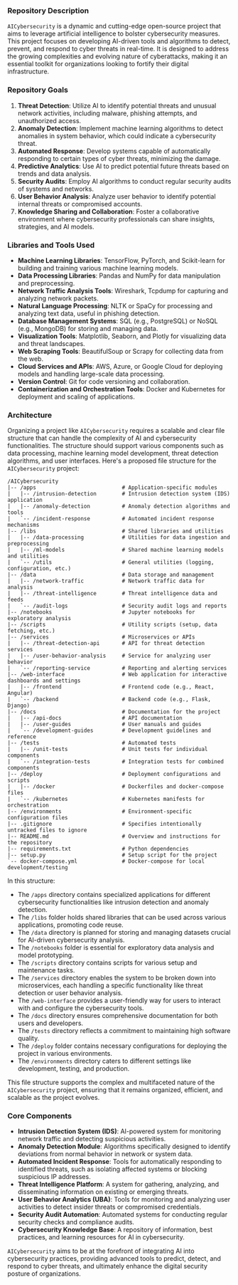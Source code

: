### Repository Description

`AICybersecurity` is a dynamic and cutting-edge open-source project that aims to leverage artificial intelligence to bolster cybersecurity measures. This project focuses on developing AI-driven tools and algorithms to detect, prevent, and respond to cyber threats in real-time. It is designed to address the growing complexities and evolving nature of cyberattacks, making it an essential toolkit for organizations looking to fortify their digital infrastructure.

### Repository Goals

1. **Threat Detection**: Utilize AI to identify potential threats and unusual network activities, including malware, phishing attempts, and unauthorized access.
2. **Anomaly Detection**: Implement machine learning algorithms to detect anomalies in system behavior, which could indicate a cybersecurity threat.
3. **Automated Response**: Develop systems capable of automatically responding to certain types of cyber threats, minimizing the damage.
4. **Predictive Analytics**: Use AI to predict potential future threats based on trends and data analysis.
5. **Security Audits**: Employ AI algorithms to conduct regular security audits of systems and networks.
6. **User Behavior Analysis**: Analyze user behavior to identify potential internal threats or compromised accounts.
7. **Knowledge Sharing and Collaboration**: Foster a collaborative environment where cybersecurity professionals can share insights, strategies, and AI models.

### Libraries and Tools Used

- **Machine Learning Libraries**: TensorFlow, PyTorch, and Scikit-learn for building and training various machine learning models.
- **Data Processing Libraries**: Pandas and NumPy for data manipulation and preprocessing.
- **Network Traffic Analysis Tools**: Wireshark, Tcpdump for capturing and analyzing network packets.
- **Natural Language Processing**: NLTK or SpaCy for processing and analyzing text data, useful in phishing detection.
- **Database Management Systems**: SQL (e.g., PostgreSQL) or NoSQL (e.g., MongoDB) for storing and managing data.
- **Visualization Tools**: Matplotlib, Seaborn, and Plotly for visualizing data and threat landscapes.
- **Web Scraping Tools**: BeautifulSoup or Scrapy for collecting data from the web.
- **Cloud Services and APIs**: AWS, Azure, or Google Cloud for deploying models and handling large-scale data processing.
- **Version Control**: Git for code versioning and collaboration.
- **Containerization and Orchestration Tools**: Docker and Kubernetes for deployment and scaling of applications.

### Architecture

Organizing a project like `AICybersecurity` requires a scalable and clear file structure that can handle the complexity of AI and cybersecurity functionalities. The structure should support various components such as data processing, machine learning model development, threat detection algorithms, and user interfaces. Here's a proposed file structure for the `AICybersecurity` project:

```plaintext
/AICybersecurity
|-- /apps                           # Application-specific modules
|   |-- /intrusion-detection        # Intrusion detection system (IDS) application
|   |-- /anomaly-detection          # Anomaly detection algorithms and tools
|   `-- /incident-response          # Automated incident response mechanisms
|-- /libs                           # Shared libraries and utilities
|   |-- /data-processing            # Utilities for data ingestion and preprocessing
|   |-- /ml-models                  # Shared machine learning models and utilities
|   `-- /utils                      # General utilities (logging, configuration, etc.)
|-- /data                           # Data storage and management
|   |-- /network-traffic            # Network traffic data for analysis
|   |-- /threat-intelligence        # Threat intelligence data and feeds
|   `-- /audit-logs                 # Security audit logs and reports
|-- /notebooks                      # Jupyter notebooks for exploratory analysis
|-- /scripts                        # Utility scripts (setup, data fetching, etc.)
|-- /services                       # Microservices or APIs
|   |-- /threat-detection-api       # API for threat detection services
|   |-- /user-behavior-analysis     # Service for analyzing user behavior
|   `-- /reporting-service          # Reporting and alerting services
|-- /web-interface                  # Web application for interactive dashboards and settings
|   |-- /frontend                   # Frontend code (e.g., React, Angular)
|   `-- /backend                    # Backend code (e.g., Flask, Django)
|-- /docs                           # Documentation for the project
|   |-- /api-docs                   # API documentation
|   |-- /user-guides                # User manuals and guides
|   `-- /development-guides         # Development guidelines and reference
|-- /tests                          # Automated tests
|   |-- /unit-tests                 # Unit tests for individual components
|   `-- /integration-tests          # Integration tests for combined components
|-- /deploy                         # Deployment configurations and scripts
|   |-- /docker                     # Dockerfiles and docker-compose files
|   `-- /kubernetes                 # Kubernetes manifests for orchestration
|-- /environments                   # Environment-specific configuration files
|-- .gitignore                      # Specifies intentionally untracked files to ignore
|-- README.md                       # Overview and instructions for the repository
|-- requirements.txt                # Python dependencies
|-- setup.py                        # Setup script for the project
`-- docker-compose.yml              # Docker-compose for local development/testing
```

In this structure:

- The `/apps` directory contains specialized applications for different cybersecurity functionalities like intrusion detection and anomaly detection.
- The `/libs` folder holds shared libraries that can be used across various applications, promoting code reuse.
- The `/data` directory is planned for storing and managing datasets crucial for AI-driven cybersecurity analysis.
- The `/notebooks` folder is essential for exploratory data analysis and model prototyping.
- The `/scripts` directory contains scripts for various setup and maintenance tasks.
- The `/services` directory enables the system to be broken down into microservices, each handling a specific functionality like threat detection or user behavior analysis.
- The `/web-interface` provides a user-friendly way for users to interact with and configure the cybersecurity tools.
- The `/docs` directory ensures comprehensive documentation for both users and developers.
- The `/tests` directory reflects a commitment to maintaining high software quality.
- The `/deploy` folder contains necessary configurations for deploying the project in various environments.
- The `/environments` directory caters to different settings like development, testing, and production.

This file structure supports the complex and multifaceted nature of the `AICybersecurity` project, ensuring that it remains organized, efficient, and scalable as the project evolves.

### Core Components

- **Intrusion Detection System (IDS)**: AI-powered system for monitoring network traffic and detecting suspicious activities.
- **Anomaly Detection Module**: Algorithms specifically designed to identify deviations from normal behavior in network or system data.
- **Automated Incident Response**: Tools for automatically responding to identified threats, such as isolating affected systems or blocking suspicious IP addresses.
- **Threat Intelligence Platform**: A system for gathering, analyzing, and disseminating information on existing or emerging threats.
- **User Behavior Analytics (UBA)**: Tools for monitoring and analyzing user activities to detect insider threats or compromised credentials.
- **Security Audit Automation**: Automated systems for conducting regular security checks and compliance audits.
- **Cybersecurity Knowledge Base**: A repository of information, best practices, and learning resources for AI in cybersecurity.

`AICybersecurity` aims to be at the forefront of integrating AI into cybersecurity practices, providing advanced tools to predict, detect, and respond to cyber threats, and ultimately enhance the digital security posture of organizations.

